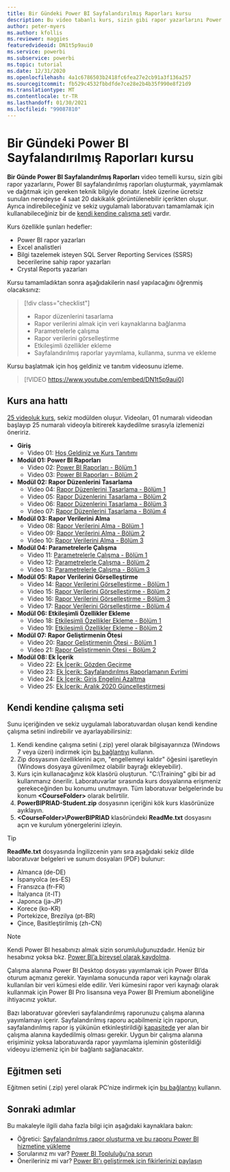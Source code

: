 ```yaml
---
title: Bir Gündeki Power BI Sayfalandırılmış Raporları kursu
description: Bu video tabanlı kurs, sizin gibi rapor yazarlarını Power BI sayfalandırılmış raporları oluşturmak, yayımlamak ve dağıtmak için gereken teknik bilgilerle donatmayı hedefler.
author: peter-myers
ms.author: kfollis
ms.reviewer: maggies
featuredvideoid: DN1t5p9aui0
ms.service: powerbi
ms.subservice: powerbi
ms.topic: tutorial
ms.date: 12/31/2020
ms.openlocfilehash: 4a1c6786503b2418fc6fea27e2cb91a3f136a257
ms.sourcegitcommit: fb529c4532fbbdfde7ce28e2b4b35f990e8f21d9
ms.translationtype: MT
ms.contentlocale: tr-TR
ms.lasthandoff: 01/30/2021
ms.locfileid: "99087810"
---
```

# <a name="power-bi-paginated-reports-in-a-day-course"></a>Bir Gündeki Power BI Sayfalandırılmış Raporları kursu

**Bir Günde Power BI Sayfalandırılmış Raporları** video temelli kursu, sizin gibi rapor yazarlarını, Power BI sayfalandırılmış raporları oluşturmak, yayımlamak ve dağıtmak için gereken teknik bilgiyle donatır. İstek üzerine ücretsiz sunulan neredeyse 4 saat 20 dakikalık görüntülenebilir içerikten oluşur. Ayrıca indirebileceğiniz ve sekiz uygulamalı laboratuvarı tamamlamak için kullanabileceğiniz bir de [kendi kendine çalışma seti](#self-study-kit) vardır.

Kurs özellikle şunları hedefler:

- Power BI rapor yazarları
- Excel analistleri
- Bilgi tazelemek isteyen SQL Server Reporting Services (SSRS) becerilerine sahip rapor yazarları
- Crystal Reports yazarları

Kursu tamamladıktan sonra aşağıdakilerin nasıl yapılacağını öğrenmiş olacaksınız:

> [!div class="checklist"]
> - Rapor düzenlerini tasarlama
> - Rapor verilerini almak için veri kaynaklarına bağlanma
> - Parametrelerle çalışma
> - Rapor verilerini görselleştirme
> - Etkileşimli özellikler ekleme
> - Sayfalandırılmış raporlar yayımlama, kullanma, sunma ve ekleme

Kursu başlatmak için hoş geldiniz ve tanıtım videosunu izleme.

> [!VIDEO https://www.youtube.com/embed/DN1t5p9aui0]

## <a name="course-outline"></a>Kurs ana hattı

[25 videoluk kurs](https://www.youtube.com/playlist?list=PL1N57mwBHtN1icIhpjQOaRL8r9G-wytpT), sekiz modülden oluşur. Videoları, 01 numaralı videodan başlayıp 25 numaralı videoyla bitirerek kaydedilme sırasıyla izlemenizi öneririz.

- **Giriş**
  - Video 01: [Hoş Geldiniz ve Kurs Tanıtımı](https://www.youtube.com/watch?v=DN1t5p9aui0&list=PL1N57mwBHtN1icIhpjQOaRL8r9G-wytpT)
- **Modül 01: Power BI Raporları**
  - Video 02: [Power BI Raporları - Bölüm 1](https://www.youtube.com/watch?v=s6Amctk3Z_g&list=PL1N57mwBHtN1icIhpjQOaRL8r9G-wytpT)
  - Video 03: [Power BI Raporları - Bölüm 2](https://www.youtube.com/watch?v=jXTiYJKw1Rs&list=PL1N57mwBHtN1icIhpjQOaRL8r9G-wytpT)
- **Modül 02: Rapor Düzenlerini Tasarlama**
  - Video 04: [Rapor Düzenlerini Tasarlama - Bölüm 1](https://www.youtube.com/watch?v=EjHANN3rGNs&list=PL1N57mwBHtN1icIhpjQOaRL8r9G-wytpT)
  - Video 05: [Rapor Düzenlerini Tasarlama - Bölüm 2](https://www.youtube.com/watch?v=2CZIrJU_HZU&list=PL1N57mwBHtN1icIhpjQOaRL8r9G-wytpT)
  - Video 06: [Rapor Düzenlerini Tasarlama - Bölüm 3](https://www.youtube.com/watch?v=eaFFzkT6pxE&list=PL1N57mwBHtN1icIhpjQOaRL8r9G-wytpT)
  - Video 07: [Rapor Düzenlerini Tasarlama - Bölüm 4](https://www.youtube.com/watch?v=0z576TI27Vg&list=PL1N57mwBHtN1icIhpjQOaRL8r9G-wytpT)
- **Modül 03: Rapor Verilerini Alma**
  - Video 08: [Rapor Verilerini Alma - Bölüm 1](https://www.youtube.com/watch?v=SHGTTYXtio0&list=PL1N57mwBHtN1icIhpjQOaRL8r9G-wytpT)
  - Video 09: [Rapor Verilerini Alma - Bölüm 2](https://www.youtube.com/watch?v=1Dzd9wb7XUY&list=PL1N57mwBHtN1icIhpjQOaRL8r9G-wytpT)
  - Video 10: [Rapor Verilerini Alma - Bölüm 3](https://www.youtube.com/watch?v=OFXG7sl5L2o&list=PL1N57mwBHtN1icIhpjQOaRL8r9G-wytpT)
- **Modül 04: Parametrelerle Çalışma**
  - Video 11: [Parametrelerle Çalışma - Bölüm 1](https://www.youtube.com/watch?v=o7WaK88kheA&list=PL1N57mwBHtN1icIhpjQOaRL8r9G-wytpT)
  - Video 12: [Parametrelerle Çalışma - Bölüm 2](https://www.youtube.com/watch?v=okj6wO72clQ&list=PL1N57mwBHtN1icIhpjQOaRL8r9G-wytpT)
  - Video 13: [Parametrelerle Çalışma - Bölüm 3](https://www.youtube.com/watch?v=13-6sWIRD74&list=PL1N57mwBHtN1icIhpjQOaRL8r9G-wytpT)
- **Modül 05: Rapor Verilerini Görselleştirme**
  - Video 14: [Rapor Verilerini Görselleştirme - Bölüm 1](https://www.youtube.com/watch?v=b4TxBBtOWSw&list=PL1N57mwBHtN1icIhpjQOaRL8r9G-wytpT)
  - Video 15: [Rapor Verilerini Görselleştirme - Bölüm 2](https://www.youtube.com/watch?v=JhEa_TugXeE&list=PL1N57mwBHtN1icIhpjQOaRL8r9G-wytpT)
  - Video 16: [Rapor Verilerini Görselleştirme - Bölüm 3](https://www.youtube.com/watch?v=dliLsRvQB-c&list=PL1N57mwBHtN1icIhpjQOaRL8r9G-wytpT)
  - Video 17: [Rapor Verilerini Görselleştirme - Bölüm 4](https://www.youtube.com/watch?v=5yHxuRRP_eU&list=PL1N57mwBHtN1icIhpjQOaRL8r9G-wytpT)
- **Modül 06: Etkileşimli Özellikler Ekleme**
  - Video 18: [Etkileşimli Özellikler Ekleme - Bölüm 1](https://www.youtube.com/watch?v=LInMHpTEaI0&list=PL1N57mwBHtN1icIhpjQOaRL8r9G-wytpT)
  - Video 19: [Etkileşimli Özellikler Ekleme - Bölüm 2](https://www.youtube.com/watch?v=b_pr1xsbRJc&list=PL1N57mwBHtN1icIhpjQOaRL8r9G-wytpT)
- **Modül 07: Rapor Geliştirmenin Ötesi**
  - Video 20: [Rapor Geliştirmenin Ötesi - Bölüm 1](https://www.youtube.com/watch?v=1CgDVDslwvs&list=PL1N57mwBHtN1icIhpjQOaRL8r9G-wytpT)
  - Video 21: [Rapor Geliştirmenin Ötesi - Bölüm 2](https://www.youtube.com/watch?v=KRwtl7h0ynI&list=PL1N57mwBHtN1icIhpjQOaRL8r9G-wytpT)
- **Modül 08: Ek İçerik**
  - Video 22: [Ek İçerik: Gözden Geçirme](https://www.youtube.com/watch?v=w5zlJ8BodxI&list=PL1N57mwBHtN1icIhpjQOaRL8r9G-wytpT)
  - Video 23: [Ek İçerik: Sayfalandırılmış Raporlamanın Evrimi](https://www.youtube.com/watch?v=pevpai65MvY&list=PL1N57mwBHtN1icIhpjQOaRL8r9G-wytpT)
  - Video 24: [Ek İçerik: Giriş Engelini Azaltma](https://www.youtube.com/watch?v=vu32LfckCt8&list=PL1N57mwBHtN1icIhpjQOaRL8r9G-wytpT)
  - Video 25: [Ek İçerik: Aralık 2020 Güncelleştirmesi](https://www.youtube.com/watch?v=-7M4muS_3BI&list=PL1N57mwBHtN1icIhpjQOaRL8r9G-wytpT)

## <a name="self-study-kit"></a>Kendi kendine çalışma seti

Sunu içeriğinden ve sekiz uygulamalı laboratuvardan oluşan kendi kendine çalışma setini indirebilir ve ayarlayabilirsiniz:

1. Kendi kendine çalışma setini (.zip) yerel olarak bilgisayarınıza (Windows 7 veya üzeri) indirmek için [bu bağlantıyı](https://aka.ms/priad-student) kullanın.
1. Zip dosyasının özelliklerini açın, "engellemeyi kaldır" öğesini işaretleyin (Windows dosyaya güvenilmez olabilir bayrağı ekleyebilir).
1. Kurs için kullanacağınız kök klasörü oluşturun. "C:\Training" gibi bir ad kullanmanız önerilir. Laboratuvarlar sırasında kurs dosyalarına erişmeniz gerekeceğinden bu konumu unutmayın. Tüm laboratuvar belgelerinde bu konum **&lt;CourseFolder&gt;** olarak belirtilir.
1. **PowerBIPRIAD-Student.zip** dosyasının içeriğini kök kurs klasörünüze ayıklayın.
1. **&lt;CourseFolder&gt;\PowerBIPRIAD** klasöründeki **ReadMe.txt** dosyasını açın ve kurulum yönergelerini izleyin.

> [!TIP]
> **ReadMe.txt** dosyasında İngilizcenin yanı sıra aşağıdaki sekiz dilde laboratuvar belgeleri ve sunum dosyaları (PDF) bulunur:
> - Almanca (de-DE)
> - İspanyolca (es-ES)
> - Fransızca (fr-FR)
> - İtalyanca (it-IT)
> - Japonca (ja-JP)
> - Korece (ko-KR)
> - Portekizce, Brezilya (pt-BR)
> - Çince, Basitleştirilmiş (zh-CN)

> [!NOTE]
> Kendi Power BI hesabınızı almak sizin sorumluluğunuzdadır. Henüz bir hesabınız yoksa bkz. [Power BI’a bireysel olarak kaydolma](../fundamentals/service-self-service-signup-for-power-bi.md).
>
> Çalışma alanına Power BI Desktop dosyası yayımlamak için Power BI’da oturum açmanız gerekir. Yayınlama sonucunda rapor veri kaynağı olarak kullanılan bir veri kümesi elde edilir. Veri kümesini rapor veri kaynağı olarak kullanmak için Power BI Pro lisansına veya Power BI Premium aboneliğine ihtiyacınız yoktur.
>
> Bazı laboratuvar görevleri sayfalandırılmış raporunuzu çalışma alanına yayımlamayı içerir. Sayfalandırılmış raporu açabilmeniz için raporun, sayfalandırılmış rapor iş yükünün etkinleştirildiği [kapasitede](../admin/service-premium-what-is.md#reserved-capacities) yer alan bir çalışma alanına kaydedilmiş olması gerekir. Uygun bir çalışma alanına erişiminiz yoksa laboratuvarda rapor yayımlama işleminin gösterildiği videoyu izlemeniz için bir bağlantı sağlanacaktır.

## <a name="instructor-kit"></a>Eğitmen seti

Eğitmen setini (.zip) yerel olarak PC’nize indirmek için [bu bağlantıyı](https://aka.ms/priad-instructor) kullanın.

## <a name="next-steps"></a>Sonraki adımlar

Bu makaleyle ilgili daha fazla bilgi için aşağıdaki kaynaklara bakın:

- Öğretici: [Sayfalandırılmış rapor oluşturma ve bu raporu Power BI hizmetine yükleme](../paginated-reports/paginated-reports-quickstart-aw.md)
- Sorularınız mı var? [Power BI Topluluğu'na sorun](https://community.powerbi.com/)
- Önerileriniz mi var? [Power BI'ı geliştirmek için fikirlerinizi paylaşın](https://ideas.powerbi.com/)
